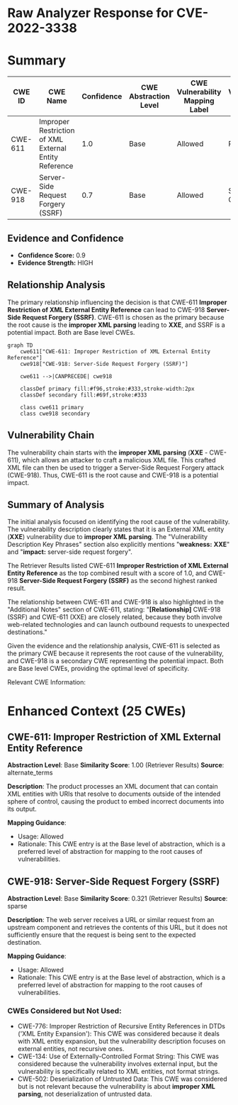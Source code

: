 # Raw Analyzer Response for CVE-2022-3338

# Summary
| CWE ID | CWE Name | Confidence | CWE Abstraction Level | CWE Vulnerability Mapping Label | CWE-Vulnerability Mapping Notes |
|---|---|---|---|---|---|
| CWE-611 | Improper Restriction of XML External Entity Reference | 1.0 | Base | Allowed | Primary CWE |
| CWE-918 | Server-Side Request Forgery (SSRF) | 0.7 | Base | Allowed | Secondary Candidate |

## Evidence and Confidence

*   **Confidence Score:** 0.9
*   **Evidence Strength:** HIGH

## Relationship Analysis
The primary relationship influencing the decision is that CWE-611 **Improper Restriction of XML External Entity Reference** can lead to CWE-918 **Server-Side Request Forgery (SSRF)**. CWE-611 is chosen as the primary because the root cause is the **improper XML parsing** leading to **XXE**, and SSRF is a potential impact. Both are Base level CWEs.

```mermaid
graph TD
    cwe611["CWE-611: Improper Restriction of XML External Entity Reference"]
    cwe918["CWE-918: Server-Side Request Forgery (SSRF)"]
    
    cwe611 -->|CANPRECEDE| cwe918
    
    classDef primary fill:#f96,stroke:#333,stroke-width:2px
    classDef secondary fill:#69f,stroke:#333
    
    class cwe611 primary
    class cwe918 secondary
```

## Vulnerability Chain
The vulnerability chain starts with the **improper XML parsing** (**XXE** - CWE-611), which allows an attacker to craft a malicious XML file. This crafted XML file can then be used to trigger a Server-Side Request Forgery attack (CWE-918). Thus, CWE-611 is the root cause and CWE-918 is a potential impact.

## Summary of Analysis
The initial analysis focused on identifying the root cause of the vulnerability. The vulnerability description clearly states that it is an External XML entity (**XXE**) vulnerability due to **improper XML parsing**. The "Vulnerability Description Key Phrases" section also explicitly mentions "**weakness:** **XXE**" and "**impact:** server-side request forgery".

The Retriever Results listed CWE-611 **Improper Restriction of XML External Entity Reference** as the top combined result with a score of 1.0, and CWE-918 **Server-Side Request Forgery (SSRF)** as the second highest ranked result.

The relationship between CWE-611 and CWE-918 is also highlighted in the "Additional Notes" section of CWE-611, stating: "**[Relationship]** CWE-918 (SSRF) and CWE-611 (XXE) are closely related, because they both involve web-related technologies and can launch outbound requests to unexpected destinations."

Given the evidence and the relationship analysis, CWE-611 is selected as the primary CWE because it represents the root cause of the vulnerability, and CWE-918 is a secondary CWE representing the potential impact. Both are Base level CWEs, providing the optimal level of specificity.

Relevant CWE Information:

# Enhanced Context (25 CWEs)

## CWE-611: Improper Restriction of XML External Entity Reference
**Abstraction Level**: Base
**Similarity Score**: 1.00 (Retriever Results)
**Source**: alternate_terms

**Description**:
The product processes an XML document that can contain XML entities with URIs that resolve to documents outside of the intended sphere of control, causing the product to embed incorrect documents into its output.

**Mapping Guidance**:
- Usage: Allowed
- Rationale: This CWE entry is at the Base level of abstraction, which is a preferred level of abstraction for mapping to the root causes of vulnerabilities.

## CWE-918: Server-Side Request Forgery (SSRF)
**Abstraction Level**: Base
**Similarity Score**: 0.321 (Retriever Results)
**Source**: sparse

**Description**:
The web server receives a URL or similar request from an upstream component and retrieves the contents of this URL, but it does not sufficiently ensure that the request is being sent to the expected destination.

**Mapping Guidance**:
- Usage: Allowed
- Rationale: This CWE entry is at the Base level of abstraction, which is a preferred level of abstraction for mapping to the root causes of vulnerabilities.

### CWEs Considered but Not Used:
- CWE-776: Improper Restriction of Recursive Entity References in DTDs ('XML Entity Expansion'): This CWE was considered because it deals with XML entity expansion, but the vulnerability description focuses on external entities, not recursive ones.
- CWE-134: Use of Externally-Controlled Format String: This CWE was considered because the vulnerability involves external input, but the vulnerability is specifically related to XML entities, not format strings.
- CWE-502: Deserialization of Untrusted Data: This CWE was considered but is not relevant because the vulnerability is about **improper XML parsing**, not deserialization of untrusted data.